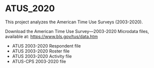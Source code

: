 # ATUS_2020
This project analyzes the American Time Use Surveys (2003-2020). 

Download the American Time Use Survey—2003-2020 Microdata files, available at: https://www.bls.gov/tus/data.htm

* ATUS 2003-2020 Respondent file
* ATUS 2003-2020 Roster file 
* ATUS 2003-2020 Activity file
* ATUS-CPS 2003-2020 file
